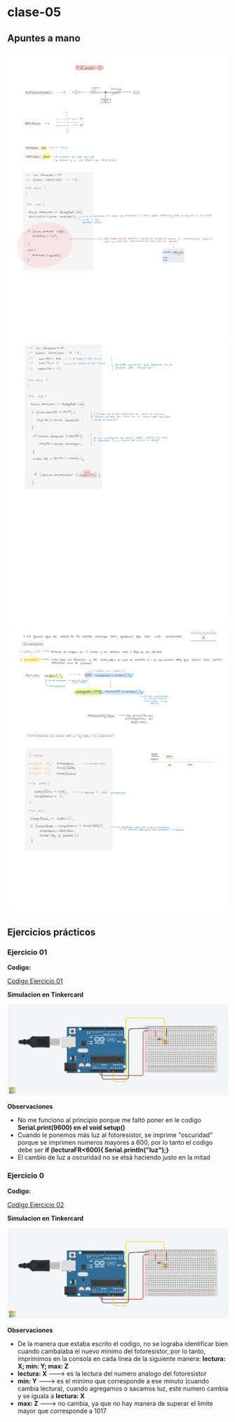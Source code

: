 # clase-05

## Apuntes a mano

![Apuntes 01](./apuntes_clase5_1.jpg)
![Apuntes 01](./apuntes_clase5_2.jpg)
![Apuntes 01](./apuntes_clase5_3.jpg)

## Ejercicios prácticos

### Ejercicio 01

**Codigo:**

[Codigo Ejercicio 01](./codigo_ej01_clase05/codigo_ej01_clase05.ino)

**Simulacion en Tinkercard**

![Simulación 01](./simulacion_ej01_clase05.png)

**Observaciones**
* No me funciono al principio porque me faltó poner en le codigo **Serial.print(9600) en el void setup()**
* Cuando le ponemos más luz al fotoresistor, se imprime "oscuridad" porque se imprimen numeros mayores a 600, por lo tanto el codigo debe ser **if (lecturaFR<600){ Serial.printIn("luz");}**
* El cambio de luz a oscuridad no se etsá haciendo justo en la mitad

### Ejercicio 0

**Codigo:**

[Codigo Ejercicio 02](./codigo_ej02_clase05/codigo_ej02_clase05.ino)

**Simulacion en Tinkercard**

![Simulación 02](./simulacion_ej02_clase05.png)

**Observaciones**
* De la manera que estaba escrito el codigo, no se lograba identificar bien cuando cambaiaba el nuevo minimo del fotoresistor, por lo tanto, imprimimos en la consola en cada linea de la siguiente manera: **lectura: X; min: Y; max: Z**
* **lectura: X** ---> es la lectura del numero analogo del fotoresistor
* **min: Y** ---> es el minimo que corresponde a ese minuto (cuando cambia lectura), cuando agregamos o sacamos luz, este numero cambia y se iguala a **lectura: X**
* **max: Z** ---> no cambia, ya que no hay manera de superar el limite mayor que corresponde a 1017


